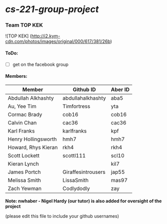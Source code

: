 # *cs-221-group-project*

### Team TOP KEK

![TOP KEK]
(http://i2.kym-cdn.com/photos/images/original/000/617/381/26b)

#### ToDo:
- [ ] get on the facebook group

#### Members: 

| Member              | Github ID         | Aber ID
----------------------| ------------------|---------------
| Abdullah Alkhashty  | abdullahalkhashty | aba5
| Au, Yee Tim	        | Timfortress       | yta	
| Cormac Brady        | cob16             | cob16
| Calvin Chan         | cac36             | cac36	
| Karl Franks         | karlfranks        | kpf
| Henry Hollingsworth | hmh7              | hmh7
| Howard, Rhys Kieran	| rkh4              | rkh4
| Scott Lockett       | scottl111         | scl10	
| Kieran Lynch        |                   | kil7
| James Portch        | Giraffesintrousers| jap55
| Melissa Smith       | LissaSmith        | mas97
| Zach Yewman         | Codlydodly        | zay


**Note: nwhaber - Nigel Hardy (our tutor) is also added for oversight of the project**

  
(please edit this file to include your github usernames)


